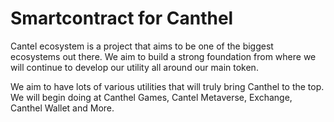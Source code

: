 # Smartcontract for Canthel
Cantel ecosystem is a project that aims to be one of the biggest ecosystems out there. We aim to build a strong foundation from where we will continue to develop our utility all around our main token.

We aim to have lots of various utilities that will truly bring Canthel to the top. We will begin doing at Canthel Games, Cantel Metaverse, Exchange, Canthel Wallet and More.
